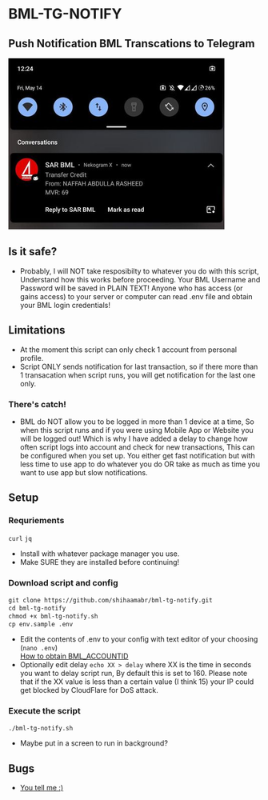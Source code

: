 # BML-TG-NOTIFY
## Push Notification BML Transcations to Telegram
![bml-notify-screenshot.jpg](bml-notify-screenshot.jpg)

## Is it safe?
- Probably, I will NOT take resposibilty to whatever you do with this script,
Understand how this works before proceeding. Your BML Username and Password will be saved in PLAIN TEXT!
Anyone who has access (or gains access) to your server or computer can read .env file and obtain your BML login credentials!

## Limitations
- At the moment this script can only check 1 account from personal profile.
- Script ONLY sends notification for last transaction, so if there more than 1 transacation when script runs, 
you will get notification for the last one only.
### There's catch!
- BML do NOT allow you to be logged in more than 1 device at a time,
So when this script runs and if you were using Mobile App or Website you will be logged out!
Which is why I have added a delay to change how often script logs into account and check for new transactions,
This can be configured when you set up. You either get fast notification but with less time to use app to do whatever you do
OR take as much as time you want to use app but slow notifications.

## Setup 
### Requriements
`curl` `jq`
- Install with whatever package manager you use.
- Make SURE they are installed before continuing!
### Download script and config
```
git clone https://github.com/shihaamabr/bml-tg-notify.git
cd bml-tg-notify
chmod +x bml-tg-notify.sh
cp env.sample .env
```
- Edit the contents of .env to your config with text editor of your choosing (`nano .env`)\
[How to obtain BML_ACCOUNTID](https://raw.githubusercontent.com/shihaamabr/bml-tg-notify/main/how-to-obtain-BML_ACCOUNTID.png)
- Optionally edit delay `echo XX > delay` where XX is the time in seconds you want to delay script run, 
By default this is set to 160. Please note that if the XX value is less than a certain value (I think 15)
your IP could get blocked by CloudFlare for DoS attack.
### Execute the script
```
./bml-tg-notify.sh
```
- Maybe put in a screen to run in background?
## Bugs
- [You tell me :)](https://github.com/shihaamabr/bml-tg-notify/issues/new)
